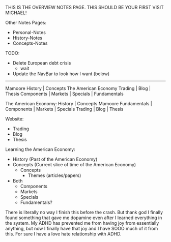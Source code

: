 THIS IS THE OVERVIEW NOTES PAGE. THIS SHOULD BE YOUR FIRST VISIT MICHAEL!

Other Notes Pages:
- Personal-Notes
- History-Notes
- Concepts-Notes

TODO:
- Delete European debt crisis
  - wait
- Update the NavBar to look how I want (below)

-----------------------------------------------------------------

Mamoore                                                             History | Concepts The American Economy
Trading | Blog | Thesis                                      Components | Markets | Specials | Fundamentals


The American Economy: History | Concepts                                                          Mamoore
Fundamentals | Components | Markets | Specials                              Trading | Blog | Thesis


Website: 
- Trading
- Blog
- Thesis

Learning the American Economy: 
- History (Past of the American Economy)
- Concepts (Current slice of time of the American Economy)
  - Concepts
    - Themes (articles/papers)
- Both
  - Components
  - Markets
  - Specials
  - Fundamentals?

There is literally no way I finish this before the crash. But thank god I finally found something that gave me dopamine even after I learned everything in the system. My ADHD has prevented me from having joy from essentially anything, but now I finally have that joy and I have SOOO much of it from this. For sure I have a love hate relationship with ADHD.